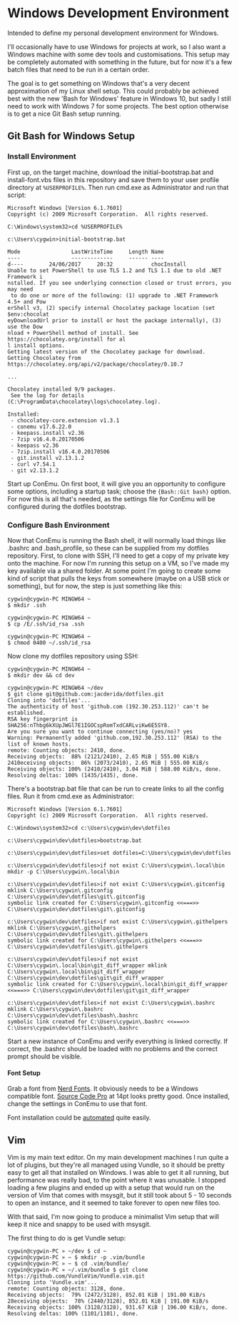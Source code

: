 # Windows Development Environment
Intended to define my personal development environment for Windows.

I'll occasionally have to use Windows for projects at work, so I also want a Windows machine with some dev tools and customisations. This setup may be completely automated with something in the future, but for now it's a few batch files that need to be run in a certain order.

The goal is to get something on Windows that's a very decent approximation of my Linux shell setup. This could probably be achieved best with the new 'Bash for Windows' feature in Windows 10, but sadly I still need to work with Windows 7 for some projects. The best option otherwise is to get a nice Git Bash setup running.

## Git Bash for Windows Setup

### Install Environment

First up, on the target machine, download the initial-bootstrap.bat and install-font.vbs files in this repository and save them to your user profile directory at `%USERPROFILE%`. Then run cmd.exe as Administrator and run that script:
```
Microsoft Windows [Version 6.1.7601]
Copyright (c) 2009 Microsoft Corporation.  All rights reserved.

C:\Windows\system32>cd %USERPROFILE%

c:\Users\cygwin>initial-bootstrap.bat

Mode                LastWriteTime     Length Name
----                -------------     ------ ----
d----        24/06/2017     20:32            chocInstall
Unable to set PowerShell to use TLS 1.2 and TLS 1.1 due to old .NET Framework i
nstalled. If you see underlying connection closed or trust errors, you may need
 to do one or more of the following: (1) upgrade to .NET Framework 4.5+ and Pow
erShell v3, (2) specify internal Chocolatey package location (set $env:chocolat
eyDownloadUrl prior to install or host the package internally), (3) use the Dow
nload + PowerShell method of install. See https://chocolatey.org/install for al
l install options.
Getting latest version of the Chocolatey package for download.
Getting Chocolatey from https://chocolatey.org/api/v2/package/chocolatey/0.10.7

...

Chocolatey installed 9/9 packages.
 See the log for details (C:\ProgramData\chocolatey\logs\chocolatey.log).

Installed:
 - chocolatey-core.extension v1.3.1
 - conemu v17.6.22.0
 - keepass.install v2.36
 - 7zip v16.4.0.20170506
 - keepass v2.36
 - 7zip.install v16.4.0.20170506
 - git.install v2.13.1.2
 - curl v7.54.1
 - git v2.13.1.2
```

Start up ConEmu. On first boot, it will give you an opportunity to configure some options, including a startup task; choose the `{Bash::Git bash}` option. For now this is all that's needed, as the settings file for ConEmu will be configured during the dotfiles bootstrap.

### Configure Bash Environment

Now that ConEmu is running the Bash shell, it will normally load things like .bashrc and .bash_profile, so these can be supplied from my dotfiles repository. First, to clone with SSH, I'll need to get a copy of my private key onto the machine. For now I'm running this setup on a VM, so I've made my key available via a shared folder. At some point I'm going to create some kind of script that pulls the keys from somewhere (maybe on a USB stick or something), but for now, the step is just something like this:
```
cygwin@cygwin-PC MINGW64 ~
$ mkdir .ssh

cygwin@cygwin-PC MINGW64 ~
$ cp /E/.ssh/id_rsa .ssh

cygwin@cygwin-PC MINGW64 ~
$ chmod 0400 ~/.ssh/id_rsa
```

Now clone my dotfiles repository using SSH:
```
cygwin@cygwin-PC MINGW64 ~
$ mkdir dev && cd dev

cygwin@cygwin-PC MINGW64 ~/dev
$ git clone git@github.com:jacderida/dotfiles.git
Cloning into 'dotfiles'...
The authenticity of host 'github.com (192.30.253.112)' can't be established.
RSA key fingerprint is SHA256:nThbg6kXUpJWGl7E1IGOCspRomTxdCARLviKw6E5SY8.
Are you sure you want to continue connecting (yes/no)? yes
Warning: Permanently added 'github.com,192.30.253.112' (RSA) to the list of known hosts.
remote: Counting objects: 2410, done.
Receiving objects:  88% (2121/2410), 2.65 MiB | 555.00 KiB/s   2410eceiving objects:  86% (2073/2410), 2.65 MiB | 555.00 KiB/s
Receiving objects: 100% (2410/2410), 3.04 MiB | 588.00 KiB/s, done.
Resolving deltas: 100% (1435/1435), done.
```

There's a bootstrap.bat file that can be run to create links to all the config files. Run it from cmd.exe as Administrator:
```
Microsoft Windows [Version 6.1.7601]
Copyright (c) 2009 Microsoft Corporation.  All rights reserved.

C:\Windows\system32>cd c:\Users\cygwin\dev\dotfiles

c:\Users\cygwin\dev\dotfiles>bootstrap.bat

c:\Users\cygwin\dev\dotfiles>set dotfiles=C:\Users\cygwin\dev\dotfiles

c:\Users\cygwin\dev\dotfiles>if not exist C:\Users\cygwin\.local\bin mkdir -p C:\Users\cygwin\.local\bin

c:\Users\cygwin\dev\dotfiles>if not exist C:\Users\cygwin\.gitconfig mklink C:\Users\cygwin\.gitconfig C:\Users\cygwin\dev\dotfiles\git\.gitconfig
symbolic link created for C:\Users\cygwin\.gitconfig <<===>> C:\Users\cygwin\dev\dotfiles\git\.gitconfig

c:\Users\cygwin\dev\dotfiles>if not exist C:\Users\cygwin\.githelpers mklink C:\Users\cygwin\.githelpers C:\Users\cygwin\dev\dotfiles\git\.githelpers
symbolic link created for C:\Users\cygwin\.githelpers <<===>> C:\Users\cygwin\dev\dotfiles\git\.githelpers

c:\Users\cygwin\dev\dotfiles>if not exist C:\Users\cygwin\.local\bin\git_diff_wrapper mklink C:\Users\cygwin\.local\bin\git_diff_wrapper C:\Users\cygwin\dev\dotfiles\git\git_diff_wrapper
symbolic link created for C:\Users\cygwin\.local\bin\git_diff_wrapper <<===>> C:\Users\cygwin\dev\dotfiles\git\git_diff_wrapper

c:\Users\cygwin\dev\dotfiles>if not exist C:\Users\cygwin\.bashrc mklink C:\Users\cygwin\.bashrc C:\Users\cygwin\dev\dotfiles\bash\.bashrc
symbolic link created for C:\Users\cygwin\.bashrc <<===>> C:\Users\cygwin\dev\dotfiles\bash\.bashrc
```

Start a new instance of ConEmu and verify everything is linked correctly. If correct, the .bashrc should be loaded with no problems and the correct prompt should be visible.

#### Font Setup

Grab a font from [Nerd Fonts](https://github.com/ryanoasis/nerd-fonts). It obviously needs to be a Windows compatible font. [Source Code Pro](https://github.com/ryanoasis/nerd-fonts/raw/master/patched-fonts/SourceCodePro/Semibold/complete/Sauce%20Code%20Pro%20Semibold%20Nerd%20Font%20Complete%20Mono%20Windows%20Compatible.ttf) at 14pt looks pretty good. Once installed, change the settings in ConEmu to use that font.

Font installation could be [automated](https://superuser.com/questions/201896/how-do-i-install-a-font-from-the-windows-command-prompt) quite easily.

## Vim

Vim is my main text editor. On my main development machines I run quite a lot of plugins, but they're all managed using Vundle, so it should be pretty easy to get all that installed on Windows. I was able to get it all running, but performance was really bad, to the point where it was unusable. I stopped loading a few plugins and ended up with a setup that would run on the version of Vim that comes with msysgit, but it still took about 5 - 10 seconds to open an instance, and it seemed to take forever to open new files too.

With that said, I'm now going to produce a minimalist Vim setup that will keep it nice and snappy to be used with msysgit.

The first thing to do is get Vundle setup:
```
cygwin@cygwin-PC » ~/dev $ cd ~
cygwin@cygwin-PC » ~ $ mkdir -p .vim/bundle
cygwin@cygwin-PC » ~ $ cd .vim/bundle/
cygwin@cygwin-PC » ~/.vim/bundle $ git clone https://github.com/VundleVim/Vundle.vim.git
Cloning into 'Vundle.vim'...
remote: Counting objects: 3128, done.
Receiving objects:  79% (2472/3128), 852.01 KiB | 191.00 KiB/s   28eceiving objects:  78% (2440/3128), 852.01 KiB | 191.00 KiB/s
Receiving objects: 100% (3128/3128), 931.67 KiB | 196.00 KiB/s, done.
Resolving deltas: 100% (1101/1101), done.
```
